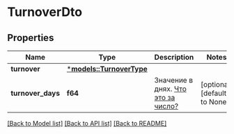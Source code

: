 # TurnoverDto

## Properties
Name | Type | Description | Notes
------------ | ------------- | ------------- | -------------
**turnover** | [***models::TurnoverType**](TurnoverType.md) |  | 
**turnover_days** | **f64** | Значение в днях. [Что это за число?](https://yandex.ru/support/marketplace/analytics/turnover.html) | [optional] [default to None]

[[Back to Model list]](../README.md#documentation-for-models) [[Back to API list]](../README.md#documentation-for-api-endpoints) [[Back to README]](../README.md)


